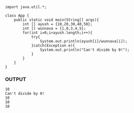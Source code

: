     import java.util.*;

    class App {
        public static void main(String[] args){
            int [] ayush = {10,20,30,40,50};
            int [] wunnava = {1,0,3,4,5};
            for(int i=0;i<ayush.length;i++){
                try{
                    System.out.println(ayush[i]/wunnava[i]);
                }catch(Exception e){
                    System.out.println("Can't divide by 0!");
                }
            }
        }
    }
    
### OUTPUT

    10
    Can't divide by 0!
    10
    10
    10

